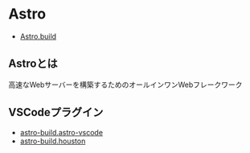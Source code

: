 # Astro

- [Astro.build](https://astro.build/)

## Astroとは

高速なWebサーバーを構築するためのオールインワンWebフレークワーク


## VSCodeプラグイン

- [astro-build.astro-vscode](https://marketplace.visualstudio.com/items?itemName=astro-build.astro-vscode)
- [astro-build.houston](https://marketplace.visualstudio.com/items?itemName=astro-build.houston)
